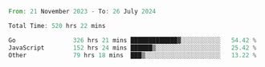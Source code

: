 <!--START_SECTION:waka-->

```rust
From: 21 November 2023 - To: 26 July 2024

Total Time: 520 hrs 22 mins

Go                326 hrs 21 mins █████████████▓░░░░░░░░░░░   54.42 %
JavaScript        152 hrs 24 mins ██████▒░░░░░░░░░░░░░░░░░░   25.42 %
Other             79 hrs 18 mins  ███▒░░░░░░░░░░░░░░░░░░░░░   13.22 %
```

<!--END_SECTION:waka-->
